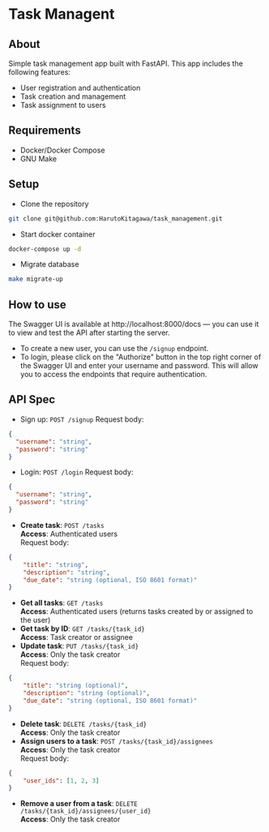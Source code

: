 # Task Managent

## About
Simple task management app built with FastAPI. This app includes the following features:
- User registration and authentication
- Task creation and management
- Task assignment to users

## Requirements
- Docker/Docker Compose
- GNU Make

## Setup
- Clone the repository
```bash
git clone git@github.com:HarutoKitagawa/task_management.git
```
- Start docker container
```bash
docker-compose up -d
```
- Migrate database
```bash
make migrate-up
```

## How to use
The Swagger UI is available at http://localhost:8000/docs — you can use it to view and test the API after starting the server.
- To create a new user, you can use the `/signup` endpoint.
- To login, please click on the "Authorize" button in the top right corner of the Swagger UI and enter your username and password. This will allow you to access the endpoints that require authentication.

## API Spec
- Sign up: `POST /signup`
Request body:
```json
{
  "username": "string",
  "password": "string"
}
```
- Login: `POST /login`
Request body:
```json
{
  "username": "string",
  "password": "string"
}
```
- **Create task**: `POST /tasks`  
**Access**: Authenticated users  
Request body:
```json
{
    "title": "string",
    "description": "string",
    "due_date": "string (optional, ISO 8601 format)"
}
```
- **Get all tasks**: `GET /tasks`  
**Access**: Authenticated users (returns tasks created by or assigned to the user)  
- **Get task by ID**: `GET /tasks/{task_id}`  
**Access**: Task creator or assignee  
- **Update task**: `PUT /tasks/{task_id}`  
**Access**: Only the task creator  
Request body:
```json
{
    "title": "string (optional)",
    "description": "string (optional)",
    "due_date": "string (optional, ISO 8601 format)"
}
```
- **Delete task**: `DELETE /tasks/{task_id}`  
**Access**: Only the task creator  
- **Assign users to a task**: `POST /tasks/{task_id}/assignees`  
**Access**: Only the task creator  
Request body:
```json
{
    "user_ids": [1, 2, 3]
}
```
- **Remove a user from a task**: `DELETE /tasks/{task_id}/assignees/{user_id}`  
**Access**: Only the task creator
